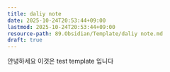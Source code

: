 ```yaml
---
title: daliy note
date: 2025-10-24T20:53:44+09:00
lastmod: 2025-10-24T20:53:44+09:00
resource-path: 89.Obsidian/Template/daliy note.md
draft: true
---
```

안녕하세요 이것은 test template 입니다